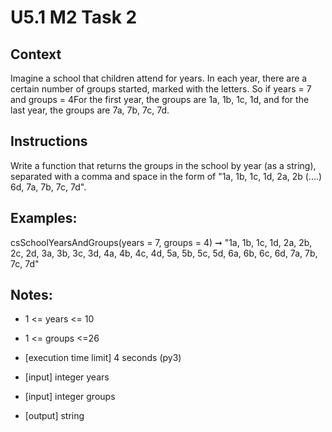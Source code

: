 # U5.1 M2 Task 2

## Context
Imagine a school that children attend for years. In each year, there are a certain number of groups started, marked with the letters. So if years = 7 and groups = 4For the first year, the groups are 1a, 1b, 1c, 1d, and for the last year, the groups are 7a, 7b, 7c, 7d.

## Instructions
Write a function that returns the groups in the school by year (as a string), separated with a comma and space in the form of "1a, 1b, 1c, 1d, 2a, 2b (....) 6d, 7a, 7b, 7c, 7d".

## Examples:

csSchoolYearsAndGroups(years = 7, groups = 4) ➞ "1a, 1b, 1c, 1d, 2a, 2b, 2c, 2d, 3a, 3b, 3c, 3d, 4a, 4b, 4c, 4d, 5a, 5b, 5c, 5d, 6a, 6b, 6c, 6d, 7a, 7b, 7c, 7d"

## Notes:

- 1 <= years <= 10

- 1 <= groups <=26

- [execution time limit] 4 seconds (py3)

- [input] integer years

- [input] integer groups

- [output] string